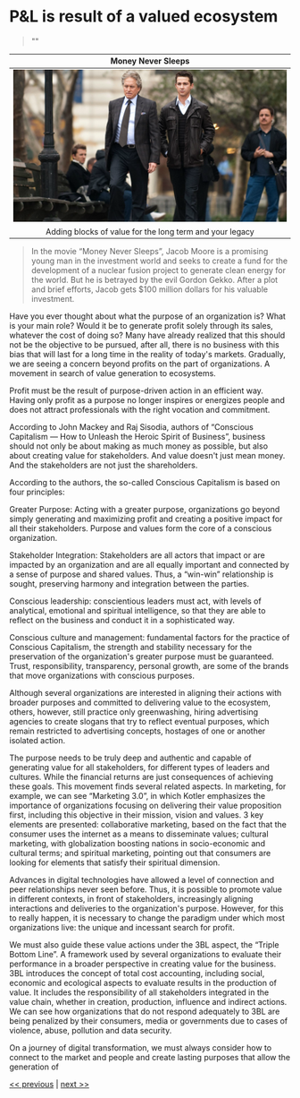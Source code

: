 # P&L is result of a valued ecosystem

>""

| Money Never Sleeps |
| :---: |
|![](../../images/pl_is_result_of_a_valued_ecosystem.png)|
|Adding blocks of value for the long term and your legacy|

>In the movie “Money Never Sleeps”, Jacob Moore is a promising young man in the investment world and seeks to create a fund for the development of a nuclear fusion project to generate clean energy for the world. But he is betrayed by the evil Gordon Gekko. After a plot and brief efforts, Jacob gets $100 million dollars for his valuable investment.

Have you ever thought about what the purpose of an organization is? What is your main role? Would it be to generate profit solely through its sales, whatever the cost of doing so? Many have already realized that this should not be the objective to be pursued, after all, there is no business with this bias that will last for a long time in the reality of today's markets. Gradually, we are seeing a concern beyond profits on the part of organizations. A movement in search of value generation to ecosystems.

Profit must be the result of purpose-driven action in an efficient way. Having only profit as a purpose no longer inspires or energizes people and does not attract professionals with the right vocation and commitment.

According to John Mackey and Raj Sisodia, authors of “Conscious Capitalism — How to Unleash the Heroic Spirit of Business”, business should not only be about making as much money as possible, but also about creating value for stakeholders. And value doesn't just mean money. And the stakeholders are not just the shareholders.

According to the authors, the so-called Conscious Capitalism is based on four principles:

Greater Purpose: Acting with a greater purpose, organizations go beyond simply generating and maximizing profit and creating a positive impact for all their stakeholders. Purpose and values ​​form the core of a conscious organization.

Stakeholder Integration: Stakeholders are all actors that impact or are impacted by an organization and are all equally important and connected by a sense of purpose and shared values. Thus, a “win-win” relationship is sought, preserving harmony and integration between the parties.

Conscious leadership: conscientious leaders must act, with levels of analytical, emotional and spiritual intelligence, so that they are able to reflect on the business and conduct it in a sophisticated way.

Conscious culture and management: fundamental factors for the practice of Conscious Capitalism, the strength and stability necessary for the preservation of the organization's greater purpose must be guaranteed. Trust, responsibility, transparency, personal growth, are some of the brands that move organizations with conscious purposes.

Although several organizations are interested in aligning their actions with broader purposes and committed to delivering value to the ecosystem, others, however, still practice only greenwashing, hiring advertising agencies to create slogans that try to reflect eventual purposes, which remain restricted to advertising concepts, hostages of one or another isolated action.

The purpose needs to be truly deep and authentic and capable of generating value for all stakeholders, for different types of leaders and cultures. While the financial returns are just consequences of achieving these goals. This movement finds several related aspects. In marketing, for example, we can see “Marketing 3.0”, in which Kotler emphasizes the importance of organizations focusing on delivering their value proposition first, including this objective in their mission, vision and values. 3 key elements are presented: collaborative marketing, based on the fact that the consumer uses the internet as a means to disseminate values; cultural marketing, with globalization boosting nations in socio-economic and cultural terms; and spiritual marketing, pointing out that consumers are looking for elements that satisfy their spiritual dimension.

Advances in digital technologies have allowed a level of connection and peer relationships never seen before. Thus, it is possible to promote value in different contexts, in front of stakeholders, increasingly aligning interactions and deliveries to the organization's purpose. However, for this to really happen, it is necessary to change the paradigm under which most organizations live: the unique and incessant search for profit.

We must also guide these value actions under the 3BL aspect, the “Triple Bottom Line”. A framework used by several organizations to evaluate their performance in a broader perspective in creating value for the business. 3BL introduces the concept of total cost accounting, including social, economic and ecological aspects to evaluate results in the production of value. It includes the responsibility of all stakeholders integrated in the value chain, whether in creation, production, influence and indirect actions. We can see how organizations that do not respond adequately to 3BL are being penalized by their consumers, media or governments due to cases of violence, abuse, pollution and data security.

On a journey of digital transformation, we must always consider how to connect to the market and people and create lasting purposes that allow the generation of

[<< previous](1-hacking_your_business.md) | [next >>](3-velocity_and_learning.md)

